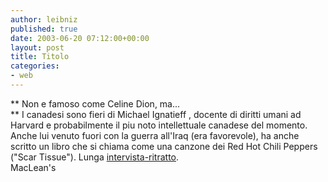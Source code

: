 ```yaml
---
author: leibniz
published: true
date: 2003-06-20 07:12:00+00:00
layout: post
title: Titolo
categories:
- web
---
```


   **   Non e famoso come Celine Dion, ma...   
** I canadesi sono fieri di Michael Ignatieff   , docente di diritti umani ad Harvard e probabilmente il piu noto intellettuale canadese del momento. Anche lui venuto fuori con la guerra all'Iraq (era favorevole), ha anche scritto un libro che si chiama come una canzone dei Red Hot Chili Peppers ("Scar Tissue"). Lunga  [ intervista-ritratto](http://www.macleans.ca/topstories/article.jsp;jsessionid=BIGIJCFGMPBD?content=20030623_61383_61383).   
MacLean's
